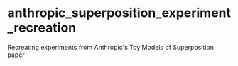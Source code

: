 # anthropic_superposition_experiment_recreation
Recreating experiments from Anthropic's Toy Models of Superposition paper
